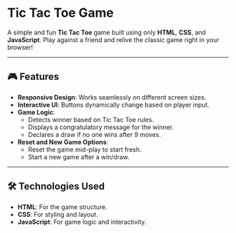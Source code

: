 # Tic Tac Toe Game

A simple and fun **Tic Tac Toe** game built using only **HTML**, **CSS**, and **JavaScript**. Play against a friend and relive the classic game right in your browser!

---

## 🎮 Features

- **Responsive Design**: Works seamlessly on different screen sizes.
- **Interactive UI**: Buttons dynamically change based on player input.
- **Game Logic**:  
  - Detects winner based on Tic Tac Toe rules.
  - Displays a congratulatory message for the winner.
  - Declares a draw if no one wins after 9 moves.
- **Reset and New Game Options**:
  - Reset the game mid-play to start fresh.
  - Start a new game after a win/draw.

---

## 🛠️ Technologies Used

- **HTML**: For the game structure.
- **CSS**: For styling and layout.
- **JavaScript**: For game logic and interactivity.

